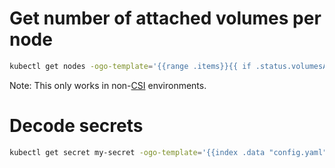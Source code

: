 # Get number of attached volumes per node

```bash
kubectl get nodes -ogo-template='{{range .items}}{{ if .status.volumesAttached }}{{.metadata.name}} - {{.status.volumesAttached | len}}{{"\n"}}{{end}}{{end}}'
```

Note: This only works in non-[CSI](https://github.com/container-storage-interface/spec) environments.

# Decode secrets

```bash
kubectl get secret my-secret -ogo-template='{{index .data "config.yaml" | base64decode}}'
```
